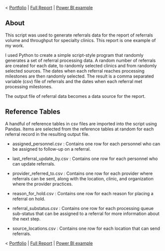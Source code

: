 < [Portfolio](https://907sjl.github.io) | [Full Report](https://907sjl.github.io/pdf/Referral%20Wait%20Time.pdf) | [Power BI example](https://907sjl.github.io/referrals_powerbi/) 

## About  
This script was used to generate referrals data for the report of referrals volume and throughput for specialty clinics.  This report is one example of my work.    

I used Python to create a simple script-style program that randomly generates a set of referral processing data.  A random number of referrals are created for each date, to randomly selected clinics and from randomly selected sources.  The dates when each referral reaches processing milestones are then randomly selected.  The result is a comma separated variable (csv) file of referrals and the dates when each referral met processing milestones.    

The output file of referral data becomes a data source for the report.  

## Reference Tables 
A handful of reference tables in csv files are imported into the script using Pandas.  Items are selected from the reference tables at random for each referral record in the resulting output file.    

- assigned_personnel.csv
: Contains one row for each personnel who can be assigned to follow-up on a referral.    

- last_referral_update_by.csv
: Contains one row for each personnel who can update referrals.    

- provider_referred_to.csv
: Contains one row for each provider where referrals can be sent, along with the location, clinic, and organization where the provider practices.    

- reason_for_hold.csv
: Contains one row for each reason for placing a referral on hold.    

- referral_substatus.csv
: Contains one row for each processing queue sub-status that can be assigned to a referral for more information about the next step.    

- source_locations.csv
: Contains one row for each location that can send referrals.    

< [Portfolio](https://907sjl.github.io) | [Full Report](https://907sjl.github.io/pdf/Referral%20Wait%20Time.pdf) | [Power BI example](https://907sjl.github.io/referrals_powerbi/) 

